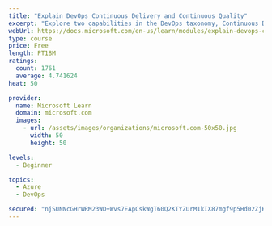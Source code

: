 ```yaml
---
title: "Explain DevOps Continuous Delivery and Continuous Quality"
excerpt: "Explore two capabilities in the DevOps taxonomy, Continuous Delivery and Continuous Quality."
webUrl: https://docs.microsoft.com/en-us/learn/modules/explain-devops-continous-delivery-quality/
type: course
price: Free
length: PT18M
ratings:
  count: 1761
  average: 4.741624
heat: 50

provider:
  name: Microsoft Learn
  domain: microsoft.com
  images:
    - url: /assets/images/organizations/microsoft.com-50x50.jpg
      width: 50
      height: 50

levels:
  - Beginner

topics:
  - Azure
  - DevOps

secured: "njSUNNcGHrWRM23WD+Wvs7EApCskWgT60Q2KTYZUrM1kIX87mgf9p5Hd02ZjHM3becbjN+pUNc5iGbbHv5zur0xEyVIV0zCrmn0XcWHPxWmn8D/PXKEp+3jiFDbQfUAAXZKqBRgotfArd88s2C6L3o0DIWI1wYa2EbDS+wGYgwr36nqYjWJbs1O4nVCAN1oSk+4Kr/OVuMyf0rNEO7HZxpwadVYg+Rcrc5epsaoE316e5syHZ2pQPKhVXY2eJ+yVs0p3pCFB3vqov8oXNt+c3n4eGjJkZ2ffAHFP9n9ie/on9hGPpfAoIS7YKAf3jOaJ5GgQcZdIUiZG0jdCNxHYJwzEWjASvcEQye5D56u7346MGUNkT2POPNEhZagwrpVJL+jzvsk3gH59SRcDa4LHZK7gZg8UmgQFMECTf3vCjWQ=;Qm+lbBLyi5j6xywxjxCJ6Q=="
---
```


